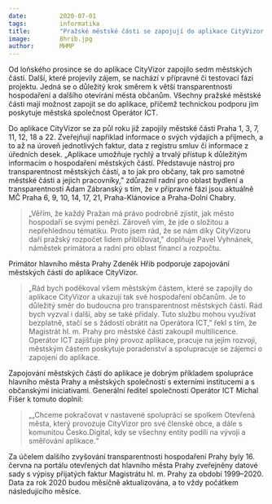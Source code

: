 ```yaml
---
date:         2020-07-01
tags:         informatika
title:        "Pražské městské části se zapojují do aplikace CityVizor. Zpřístupňují tak své hospodaření veřejnosti"
image: 	      8hrib.jpg
author:       MHMP
---
```


Od loňského prosince se do aplikace CityVizor zapojilo sedm městských částí. Další, které projevily zájem, se nachází v přípravné či testovací fázi projektu. Jedná se o důležitý krok směrem k větší transparentnosti hospodaření a dalšího otevírání města občanům. Všechny pražské městské části mají možnost zapojit se do aplikace, přičemž technickou podporu jim poskytuje městská společnost Operátor ICT.

Do aplikace CityVizor se za půl roku již zapojily městské části Praha 1, 3, 7, 11, 12, 18 a 22. Zveřejňují například informace o svých výdajích a příjmech, a to až na úroveň jednotlivých faktur, data z registru smluv či informace z úředních desek. „Aplikace umožňuje rychlý a trvalý přístup k důležitým informacím o hospodaření městských částí. Představuje nástroj pro transparentnost městských částí, a to jak pro občany, tak pro samotné městské části a jejich pracovníky,” zdůraznil radní pro oblast bydlení a transparentnosti Adam Zábranský s tím, že v přípravné fázi jsou aktuálně MČ Praha 6, 9, 10, 14, 17, 21, Praha-Klánovice a Praha-Dolní Chabry.

> „Věřím, že každý Pražan má právo podrobně zjistit, jak město hospodaří se svými penězi. Zároveň vím, že jde o složitou a nepřehlednou tématiku. Proto jsem rád, že se nám díky CityVizoru daří pražský rozpočet lidem přibližovat," doplňuje Pavel Vyhnánek, náměstek primátora a radní pro oblast financí a rozpočtu.

Primátor hlavního města Prahy Zdeněk Hřib podporuje zapojování městských částí do aplikace CityVizor. 

> „Rád bych poděkoval všem městským částem, které se zapojily do aplikace CityVizor a ukazují tak své hospodaření občanům. Je to důležitý směr do budoucna pro transparentnost městských částí. Rád bych vyzval i další, aby se také přidaly. Tuto službu mohou využívat bezplatně, stačí se s žádostí obrátit na Operátora ICT,” řekl s tím, že Magistrát hl. m. Prahy pro městské části zakoupil multilicence. Operátor ICT zajišťuje plný provoz aplikace, pracuje na jejím rozvoji, městským částem poskytuje poradenství a spolupracuje se zájemci o zapojení do aplikace. 

Zapojování městských částí do aplikace je dobrým příkladem spolupráce hlavního města Prahy a městských společností s externími institucemi a s občanskými iniciativami. Generální ředitel společnosti Operátor ICT Michal Fišer k tomuto doplnil: 

> „„Chceme pokračovat v nastavené spolupráci se spolkem Otevřená města, který provozuje CityVizor pro své členské obce, a dále s komunitou Česko.Digital, kdy se všechny entity podílí na vývoji a směřování aplikace.“

Za účelem dalšího zvyšování transparentnosti hospodaření Prahy byly 16. června na portálu otevřených dat hlavního města Prahy zveřejněny datové sady s výpisy přijatých faktur Magistrátu hl. m. Prahy za období 1999–2020. Data za rok 2020 budou měsíčně aktualizována, a to vždy počátkem následujícího měsíce.
